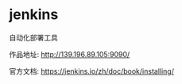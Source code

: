 # jenkins
自动化部署工具

作品地址: http://139.196.89.105:9090/

官方文档: https://jenkins.io/zh/doc/book/installing/
